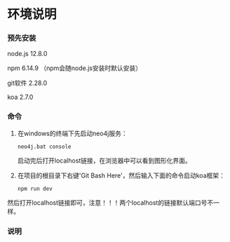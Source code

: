 # 环境说明

### 预先安装

node.js  12.8.0

npm 6.14.9 （npm会随node.js安装时默认安装）

git软件 2.28.0

koa 2.7.0

### 命令

1. 在windows的终端下先启动neo4j服务：

   `neo4j.bat console`

   启动完后打开localhost链接，在浏览器中可以看到图形化界面。

2. 在项目的根目录下右键'Git Bash Here'，然后输入下面的命令启动koa框架：

   `npm run dev`

​       然后打开localhost链接即可，注意！！！两个localhost的链接默认端口号不一样。

### 说明